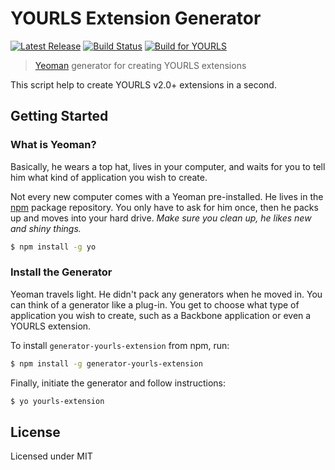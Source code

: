 YOURLS Extension Generator
==========================
[![Latest Release](http://img.shields.io/npm/v/generator-yourls-extension.svg)](https://www.npmjs.org/package/generator-yourls-extension)
[![Build Status](https://travis-ci.org/LeoColomb/generator-yourls-extension.svg)](https://travis-ci.org/LeoColomb/generator-yourls-extension)
[![Build for YOURLS](http://img.shields.io/badge/build%20for-YOURLS-1f669c.svg)](http://yourls.org)

> [Yeoman](http://yeoman.io) generator for creating YOURLS extensions

This script help to create YOURLS v2.0+ extensions in a second.


Getting Started
---------------

### What is Yeoman?

Basically, he wears a top hat, lives in your computer, and waits for you to tell him what kind of application you wish to create.

Not every new computer comes with a Yeoman pre-installed. He lives in the [npm](https://npmjs.org) package repository. You only have to ask for him once, then he packs up and moves into your hard drive. *Make sure you clean up, he likes new and shiny things.*

```bash
$ npm install -g yo
```

### Install the Generator

Yeoman travels light. He didn't pack any generators when he moved in. You can think of a generator like a plug-in. You get to choose what type of application you wish to create, such as a Backbone application or even a YOURLS extension.

To install `generator-yourls-extension` from npm, run:

```bash
$ npm install -g generator-yourls-extension
```

Finally, initiate the generator and follow instructions:

```bash
$ yo yourls-extension
```

License
---------------
Licensed under MIT
